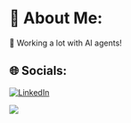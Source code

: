 # 💫 About Me:
🔭 Working a lot with AI agents!


## 🌐 Socials:
[![LinkedIn](https://img.shields.io/badge/LinkedIn-%230077B5.svg?logo=linkedin&logoColor=white)](https://linkedin.com/in/https://www.linkedin.com/in/daviddiaztunjano/) 

[![](https://visitcount.itsvg.in/api?id=diaztunjano&icon=0&color=1)](https://visitcount.itsvg.in)
